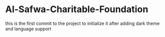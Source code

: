 # Al-Safwa-Charitable-Foundation
this is the first commit to the project to initialize it after adding dark theme and language support 
